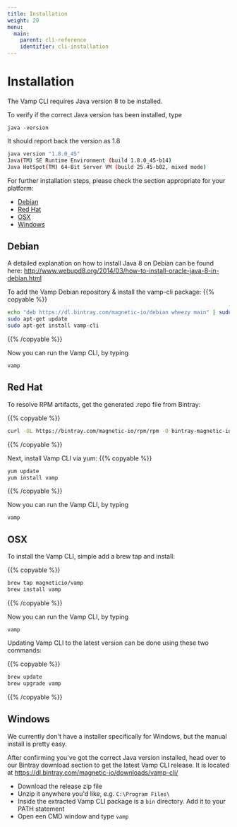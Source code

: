 ```yaml
---
title: Installation
weight: 20
menu:
  main:
    parent: cli-reference
    identifier: cli-installation
---
```



# Installation

The Vamp CLI requires Java version 8 to be installed. 

To verify if the correct Java version has been installed, type 
```
java -version
``` 

It should report back the version as 1.8
```bash
java version "1.8.0_45"
Java(TM) SE Runtime Environment (build 1.8.0_45-b14)
Java HotSpot(TM) 64-Bit Server VM (build 25.45-b02, mixed mode)
```

For further installation steps, please check the section appropriate for your platform:

* [Debian](#debian)
* [Red Hat](#red-hat)
* [OSX](#osx)
* [Windows](#windows)

## Debian
A detailed explanation on how to install Java 8 on Debian can be found here: 
http://www.webupd8.org/2014/03/how-to-install-oracle-java-8-in-debian.html

To add the Vamp Debian repository & install the vamp-cli package:
{{% copyable %}}
```bash
echo "deb https://dl.bintray.com/magnetic-io/debian wheezy main" | sudo tee -a /etc/apt/sources.list
sudo apt-get update
sudo apt-get install vamp-cli
```
{{% /copyable %}}

Now you can run the Vamp CLI, by typing 
```
vamp
```

## Red Hat

To resolve RPM artifacts, get the generated .repo file from Bintray:

{{% copyable %}}
```bash
curl -OL https://bintray.com/magnetic-io/rpm/rpm -O bintray-magnetic-io-rpm.repo
```
{{% /copyable %}}

Next, install Vamp CLI via yum:
{{% copyable %}}
```bash
yum update
yum install vamp
```
{{% /copyable %}}

Now you can run the Vamp CLI, by typing 
```
vamp
```

## OSX

To install the Vamp CLI, simple add a brew tap and install:

{{% copyable %}}
```bash
brew tap magneticio/vamp
brew install vamp
```
{{% /copyable %}}

Now you can run the Vamp CLI, by typing 
```
vamp
```

Updating Vamp CLI to the latest version can be done using these two commands:

{{% copyable %}}
```bash
brew update
brew upgrade vamp
```
{{% /copyable %}}

## Windows

We currently don't have a installer specifically for Windows, but the manual install is pretty easy.

After confirming you've got the correct Java version installed, head over to our Bintray download section to get the latest Vamp CLI release.
It is located at https://dl.bintray.com/magnetic-io/downloads/vamp-cli/

* Download the release zip file
* Unzip it anywhere you'd like, e.g. `C:\Program Files\` 
* Inside the extracted Vamp CLI package is a `bin` directory. Add it to your PATH statement
* Open een CMD window and type `vamp`

